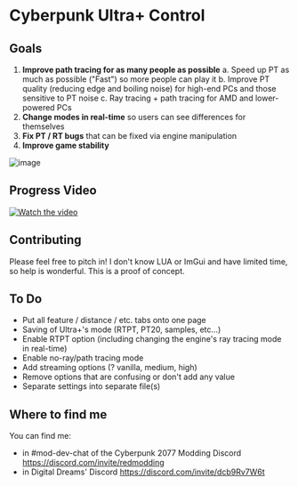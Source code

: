 # Cyberpunk Ultra+ Control

## Goals
1. **Improve path tracing for as many people as possible**
  a. Speed up PT as much as possible ("Fast") so more people can play it
  b. Improve PT quality (reducing edge and boiling noise) for high-end PCs and those sensitive to PT noise
  c. Ray tracing + path tracing for AMD and lower-powered PCs
3. **Change modes in real-time** so users can see differences for themselves
4. **Fix PT / RT bugs** that can be fixed via engine manipulation
5. **Improve game stability**

![image](https://github.com/sammilucia/cyberpunk-ultra-plus/assets/3295286/a815f4b9-534d-4a2a-a2dc-b48feed671f6)

## Progress Video

[![Watch the video](https://img.youtube.com/vi/upY_oe_SJHQ/default.jpg)](https://youtu.be/upY_oe_SJHQ)

## Contributing

Please feel free to pitch in! I don't know LUA or ImGui and have limited time, so help is wonderful. This is a proof of concept.

## To Do
- Put all feature / distance / etc. tabs onto one page
- Saving of Ultra+'s mode (RTPT, PT20, samples, etc...)
- Enable RTPT option (including changing the engine's ray tracing mode in real-time)
- Enable no-ray/path tracing mode
- Add streaming options (? vanilla, medium, high)
- Remove options that are confusing or don't add any value
- Separate settings into separate file(s)

## Where to find me

You can find me:
- in #mod-dev-chat of the Cyberpunk 2077 Modding Discord https://discord.com/invite/redmodding
- in Digital Dreams' Discord https://discord.com/invite/dcb9Rv7W6t
